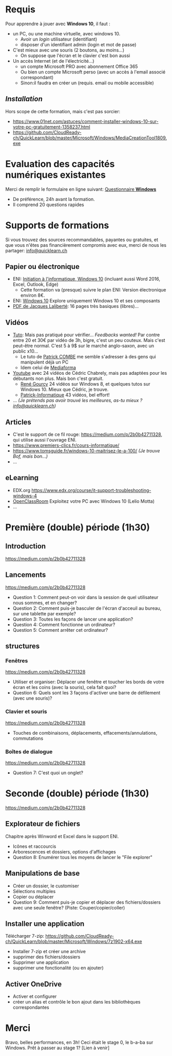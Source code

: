 # Requis
Pour apprendre à jouer avec **Windows 10**, il faut :
* un PC, ou une machine virtuelle, avec windows 10.
  * Avoir un _login_ utilisateur (identifiant)
  * disposer d'un identifiant admin (login et mot de passe)
* C'est mieux avec une souris (2 boutons, au moins...)
  * On suppose que l'écran et le clavier c'est bon aussi
* Un accès Internet (et de l'électricité...)
  * un compte Microsoft PRO avec abonnement Office 365
  * Ou bien un compte Microsoft perso (avec un accès à l'email associé correspondant)
  * Sinon:il faudra en créer un (requis. email ou mobile accessible)
## *Installation*
Hors scope de cette formation, mais c'est pas sorcier:
* https://www.01net.com/astuces/comment-installer-windows-10-sur-votre-pc-gratuitement-1358237.html
* https://github.com/CloudReady-ch/QuickLearn/blob/master/Microsoft/Windows/MediaCreationTool1809.exe

# Evaluation des capacités numériques existantes
Merci de remplir le formulaire en ligne suivant: [Questionnaire **Windows**](https://forms.office.com/Pages/ResponsePage.aspx?id=k09IxleYD0Cqq_0bRF9fXRHyvkwKnSdCsfql1ulu4mJURDYzWTdITkExT1FXMjVPSElVQTZFSFVaSSQlQCN0PWcu)
* De préférence, 24h avant la formation.
* Il comprend 20 questions rapides

# Supports de formations
Si vous trouvez des sources recommandables, payantes ou gratuites, et que vous n'êtes pas financièrement compromis avec eux, merci de nous les partager: info@quicklearn.ch
## Papier ou électronique
* ENI: [Initiation à l'informatique, Windows 10](https://www.editions-eni.fr/supports-de-cours/support-de-cours/initiation-a-l-informatique-windows-10-word-2016-excel-2016-outlook-2016-et-microsoft-edge-9782409007835) (incluant aussi Word 2016, Excel, Outlook, Edge)
  * Cette formation va (presque) suivre le plan ENI: Version électronique environ 8€.
* ENI: [Windows 10](https://www.editions-eni.fr/livre/windows-10-prise-en-main-de-votre-ordinateur-ou-votre-tablette-2e-edition-9782409012327) Explore uniquement Windows 10 et ses composants
* [PDF de Jacques Laliberté](https://pdfbib.com/pdf/0612-initiation-a-windows-10.pdf): 16 pages très basiques (libres)...

## Vidéos
* [Tuto](http://fr.tuto.com/windows/10.htm?cc=xwXDRM): Mais pas pratiqué pour vérifier... _Feedbacks wanted!_ Par contre entre 20 et 30€ par vidéo de 3h, bigre, c'est un peu couteux. Mais c'est peut-être normal. C'est 5 à 9$ sur le marché anglo-saxon, avec un public x10...
  * Le tuto de [Patrick COMBE](https://fr.tuto.com/windows/windows-10-les-bases-windows,49975.html?cc=xwXDRM) me semble s'adresser à des gens qui manipulent déjà un PC
  * Idem celui de [Mediaforma](https://fr.tuto.com/windows/formation-windows-10-windows,49820.html?cc=xwXDRM)
* [Youtube](https://www.youtube.com/watch?v=ICodZo819u8&list=PLEk7gaNrZEXeQ7qdWEA2sMM2wucdlTc6G) avec 24 vidéos de Cédric Chabrely, mais pas adaptées pour les débutants non plus. Mais bon c'est gratuit.
  * [René Gourcy](https://youtu.be/fdoQ9cBReNw) 24 vidéos sur Windows 8, et quelques tutos sur Windows 10. Mieux que Cédric, je trouve.
  * [Patrick-Informatique](https://www.youtube.com/playlist?list=PLBYfKHJ8cTYRAPFYAsXwc2G_lFRe2TQVR) 43 vidéos, bel effort!
* ... _(Je prétends pas avoir trouvé les meilleures, as-tu mieux ? info@quicklearn.ch)_

## Articles
* C'est le support de ce fil rouge: https://medium.com/p/2b0b42711328, qui utilise aussi l'ouvrage ENI.
* https://www.premiers-clics.fr/cours-informatique/
* https://www.tomsguide.fr/windows-10-maitrisez-le-a-100/ _(Je trouve Bof, mais bon...)_
* ...

## eLearning
* EDX.org https://www.edx.org/course/it-support-troubleshooting-windows-4
* [OpenClassRoom](https://openclassrooms.com/fr/courses/5668856-exploitez-votre-pc-avec-windows-10) Exploitez votre PC avec Windows 10 (Lelio Motta)
* ...

# Première (double) période (1h30)
## Introduction
https://medium.com/p/2b0b42711328

## Lancements
https://medium.com/p/2b0b42711328
* Question 1: Comment peut-on voir dans la session de quel utilisateur nous sommes, et en changer?
* Question 2: Comment puis-je basculer de l'écran d'acceuil au bureau, sur une tablette par exemple?
* Question 3: Toutes les façons de lancer une application?
* Question 4: Comment fonctionne un ordinateur?
* Question 5: Comment arrêter cet ordinateur?

## structures
### Fenêtres
https://medium.com/p/2b0b42711328
* Utiliser et organiser: Déplacer une fenêtre et toucher les bords de votre écran et les coins (avec la souris), cela fait quoi?
* Question 6: Quels sont les 3 façons d'activer une barre de défilement (avec une souris)?

### Clavier et souris
https://medium.com/p/2b0b42711328
* Touches de combinaisons, déplacements, effacements/annulations, commutations

### Boîtes de dialogue
https://medium.com/p/2b0b42711328
* Question 7: C'est quoi un onglet?

# Seconde (double) période (1h30)
https://medium.com/p/2b0b42711328
## Explorateur de fichiers
Chapitre après Winword et Excel dans le support ENI.
* Icônes et raccourcis
* Arborescences et dossiers, options d'affichages
* Question 8: Enumérer tous les moyens de lancer le "File explorer"

## Manipulations de base
* Créer un dossier, le customiser
* Sélections multiples
* Copier ou déplacer
* Question 9: Comment puis-je copier et déplacer des fichiers/dossiers avec une seule fenêtre? (Piste: Couper/copier/coller)

## Installer une application
Télécharger 7-zip: https://github.com/CloudReady-ch/QuickLearn/blob/master/Microsoft/Windows/7z1902-x64.exe
* Installer 7-zip et créer une archive
* supprimer des fichiers/dossiers
* Supprimer une application
* supprimer une fonctionalité (ou en ajouter)

## Activer OneDrive
* Activer et configurer
* créer un alias et contrôle le bon ajout dans les bibliothèques correspondantes

# Merci
Bravo, belles performances, en 3h!
Ceci était le stage 0, le b-a-ba sur Windows.
Prêt à passer au stage 1? [Lien à venir]
